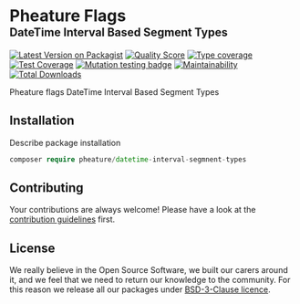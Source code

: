 # Pheature Flags <br><sub><sup>DateTime Interval Based Segment Types</sup></sub>

[![Latest Version on Packagist][ico-version]][link-packagist]
[![Quality Score][ico-code-quality]][link-code-quality]
[![Type coverage][ico-psalm]][link-psalm]
[![Test Coverage][ico-coverage]][link-coverage]
[![Mutation testing badge][ico-mutant]][link-mutant]
[![Maintainability][ico-mantain]][link-mantain]
[![Total Downloads][ico-downloads]][link-downloads]

Pheature flags DateTime Interval Based Segment Types

## Installation

Describe package installation

```php
composer require pheature/datetime-interval-segmnent-types
```

## Contributing

Your contributions are always welcome! Please have a look at the [contribution guidelines](./CONTRIBUTING.md) first.

## License

We really believe in the Open Source Software, we built our carers around it, and we feel that we need to return our
knowledge to the community. For this reason we release all our packages under [BSD-3-Clause licence](./LICENSE.md). 

[ico-version]: https://img.shields.io/packagist/v/pheature/datetime-interval-segmnent-types.svg?style=flat-square
[link-packagist]: https://packagist.org/packages/pheature/datetime-interval-segmnent-types
[ico-code-quality]: https://img.shields.io/scrutinizer/g/pheature-flags/datetime-interval-segmnent-types.svg?style=flat-square
[link-code-quality]: https://scrutinizer-ci.com/g/pheature-flags/datetime-interval-segmnent-types/?branch=1.0.x
[ico-coverage]: https://codecov.io/gh/pheature-flags/datetime-interval-segmnent-types/branch/1.0.x/graph/badge.svg?token=DTQIQUZ106
[link-coverage]: https://codecov.io/gh/pheature-flags/datetime-interval-segmnent-types
[ico-mantain]: https://api.codeclimate.com/v1/badges/bfd8ab1bc4664ec724c0/maintainability
[link-mantain]: https://codeclimate.com/github/pheature-flags/datetime-interval-segmnent-types/maintainability
[ico-downloads]: https://img.shields.io/packagist/dt/pheature/datetime-interval-segmnent-types.svg?style=flat-square
[link-downloads]: https://packagist.org/packages/pheature/datetime-interval-segmnent-types
[ico-psalm]: https://shepherd.dev/github/pheature-flags/datetime-interval-segmnent-types/coverage.svg
[link-psalm]: https://shepherd.dev/github/pheature-flags/datetime-interval-segmnent-types
[ico-mutant]: https://img.shields.io/endpoint?style=flat&url=https%3A%2F%2Fbadge-api.stryker-mutator.io%2Fgithub.com%2Fpheature-flags%2Fdatetime-interval-segmnent-types%2F1.0.x
[link-mutant]: https://dashboard.stryker-mutator.io/reports/github.com/pheature-flags/datetime-interval-segmnent-types/1.0.x
